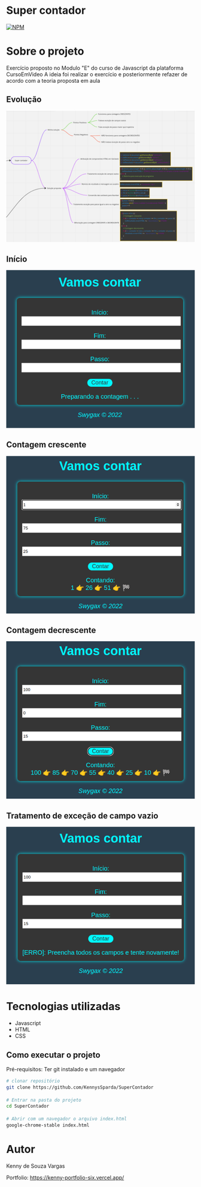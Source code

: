 # Super contador

[![NPM](https://img.shields.io/npm/l/react)](https://github.com/KennysSparda/SuperContador/blob/main/License) 

# Sobre o projeto

Exercício proposto no Modulo "E" do curso de Javascript da plataforma CursoEmVideo
A ideia foi realizar o exercício e posteriormente refazer de acordo com a teoria proposta em aula

## Evolução
![Evolution of project](https://github.com/KennysSparda/SuperContador/blob/main/assets/diagrama-evolucao.png)

## Início
![Image default](https://github.com/KennysSparda/SuperContador/blob/main/assets/image-default.png)

## Contagem crescente
![Crescent Count](https://github.com/KennysSparda/SuperContador/blob/main/assets/image-running-1.png)

## Contagem decrescente
![Decrescent Count](https://github.com/KennysSparda/SuperContador/blob/main/assets/image-running-2.png)

## Tratamento de exceção de campo vazio
![Exception](https://github.com/KennysSparda/SuperContador/blob/main/assets/image-error.png)

# Tecnologias utilizadas
- Javascript
- HTML
- CSS

## Como executar o projeto

Pré-requisitos: Ter git instalado e um navegador
```bash
# clonar repositório
git clone https://github.com/KennysSparda/SuperContador

# Entrar na pasta do projeto
cd SuperContador

# Abrir com um navegador o arquivo index.html
google-chrome-stable index.html
```

# Autor
Kenny de Souza Vargas

Portfolio: https://kenny-portfolio-six.vercel.app/
